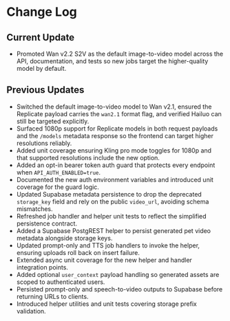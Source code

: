 # Change Log

## Current Update
- Promoted Wan v2.2 S2V as the default image-to-video model across the API, documentation, and tests so new jobs target the higher-quality model by default.

## Previous Updates
- Switched the default image-to-video model to Wan v2.1, ensured the Replicate payload carries the `wan2.1` format flag, and verified Hailuo can still be targeted explicitly.
- Surfaced 1080p support for Replicate models in both request payloads and the `/models` metadata response so the frontend can target higher resolutions reliably.
- Added unit coverage ensuring Kling pro mode toggles for 1080p and that supported resolutions include the new option.
- Added an opt-in bearer token auth guard that protects every endpoint when `API_AUTH_ENABLED=true`.
- Documented the new auth environment variables and introduced unit coverage for the guard logic.
- Updated Supabase metadata persistence to drop the deprecated `storage_key` field and rely on the public `video_url`, avoiding schema mismatches.
- Refreshed job handler and helper unit tests to reflect the simplified persistence contract.
- Added a Supabase PostgREST helper to persist generated pet video metadata alongside storage keys.
- Updated prompt-only and TTS job handlers to invoke the helper, ensuring uploads roll back on insert failure.
- Extended async unit coverage for the new helper and handler integration points.
- Added optional `user_context` payload handling so generated assets are scoped to authenticated users.
- Persisted prompt-only and speech-to-video outputs to Supabase before returning URLs to clients.
- Introduced helper utilities and unit tests covering storage prefix validation.

